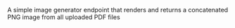 A simple image generator endpoint that renders and returns a concatenated PNG image from all uploaded PDF files
